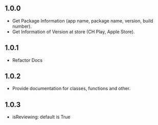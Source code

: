 ## 1.0.0

* Get Package Information (app name, package name, version, build number).
* Get Information of Version at store (CH Play, Apple Store).

## 1.0.1

* Refactor Docs

## 1.0.2

* Provide documentation for classes, functions and other.

## 1.0.3

* isReviewing: default is True
